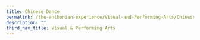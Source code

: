 ```yaml
---
title: Chinese Dance
permalink: /the-anthonian-experience/Visual-and-Performing-Arts/Chinese-Dance/
description: ""
third_nav_title: Visual & Performing Arts
---
```


